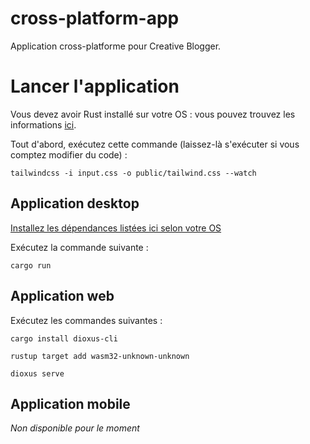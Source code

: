 # cross-platform-app
Application cross-platforme pour Creative Blogger.

# Lancer l'application

Vous devez avoir Rust installé sur votre OS : vous pouvez trouvez les informations [ici](https://www.rust-lang.org/tools/install).

Tout d'abord, exécutez cette commande (laissez-là s'exécuter si vous comptez modifier du code) :
```
tailwindcss -i input.css -o public/tailwind.css --watch
```

## Application desktop
[Installez les dépendances listées ici selon votre OS](https://dioxuslabs.com/docs/0.3/guide/en/getting_started/desktop.html#platform-specific-dependencies)

Exécutez la commande suivante :
```
cargo run
```

## Application web
Exécutez les commandes suivantes :
```
cargo install dioxus-cli
```
```
rustup target add wasm32-unknown-unknown
```
```
dioxus serve
```

## Application mobile
*Non disponible pour le moment*